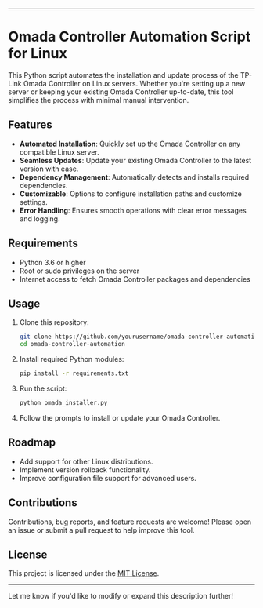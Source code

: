 

---

# Omada Controller Automation Script for Linux

This Python script automates the installation and update process of the TP-Link Omada Controller on Linux servers. Whether you're setting up a new server or keeping your existing Omada Controller up-to-date, this tool simplifies the process with minimal manual intervention.

## Features

- **Automated Installation**: Quickly set up the Omada Controller on any compatible Linux server.
- **Seamless Updates**: Update your existing Omada Controller to the latest version with ease.
- **Dependency Management**: Automatically detects and installs required dependencies.
- **Customizable**: Options to configure installation paths and customize settings.
- **Error Handling**: Ensures smooth operations with clear error messages and logging.

## Requirements

- Python 3.6 or higher
- Root or sudo privileges on the server
- Internet access to fetch Omada Controller packages and dependencies

## Usage

1. Clone this repository:
   ```bash
   git clone https://github.com/yourusername/omada-controller-automation.git
   cd omada-controller-automation
   ```

2. Install required Python modules:
   ```bash
   pip install -r requirements.txt
   ```

3. Run the script:
   ```bash
   python omada_installer.py
   ```

4. Follow the prompts to install or update your Omada Controller.

## Roadmap

- Add support for other Linux distributions.
- Implement version rollback functionality.
- Improve configuration file support for advanced users.

## Contributions

Contributions, bug reports, and feature requests are welcome! Please open an issue or submit a pull request to help improve this tool.

## License

This project is licensed under the [MIT License](LICENSE).

---

Let me know if you'd like to modify or expand this description further!
